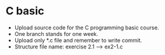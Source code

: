 # C basic

- Upload source code for the C programming basic course.
- One branch stands for one week.
- Upload only \*.c file and remember to write commit.
- Structure file name: exercise 2.1 --> ex2-1.c
